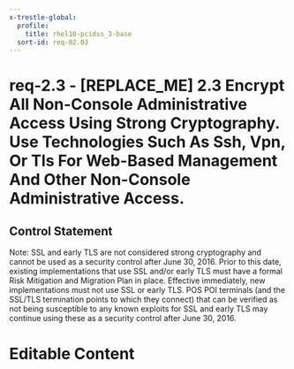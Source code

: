 ```yaml
---
x-trestle-global:
  profile:
    title: rhel10-pcidss_3-base
  sort-id: req-02.03
---
```


# req-2.3 - \[REPLACE_ME\] 2.3 Encrypt All Non-Console Administrative Access Using Strong Cryptography. Use Technologies Such As Ssh, Vpn, Or Tls For Web-Based Management And Other Non-Console Administrative Access.

## Control Statement

Note: SSL and early TLS are not considered strong cryptography and cannot be used as a security control after June 30, 2016. Prior to this date, existing implementations that use SSL and/or early TLS must have a formal Risk Mitigation and Migration Plan in place.
Effective immediately, new implementations must not use SSL or early TLS.
POS POI terminals (and the SSL/TLS termination points to which they connect) that can be verified as not being susceptible to any known exploits for SSL and early TLS may continue using these as a security control after June 30, 2016.

# Editable Content

<!-- Make additions and edits below -->
<!-- The above represents the contents of the control as received by the profile, prior to additions. -->
<!-- If the profile makes additions to the control, they will appear below. -->
<!-- The above markdown may not be edited but you may edit the content below, and/or introduce new additions to be made by the profile. -->
<!-- If there is a yaml header at the top, parameter values may be edited. Use --set-parameters to incorporate the changes during assembly. -->
<!-- The content here will then replace what is in the profile for this control, after running profile-assemble. -->
<!-- The current profile has no added parts for this control, but you may add new ones here. -->
<!-- Each addition must have a heading either of the form ## Control my_addition_name -->
<!-- or ## Part a. (where the a. refers to one of the control statement labels.) -->
<!-- "## Control" parts are new parts added after the statement part. -->
<!-- "## Part" parts are new parts added into the top-level statement part with that label. -->
<!-- Subparts may be added with nested hash levels of the form ### My Subpart Name -->
<!-- underneath the parent ## Control or ## Part being added -->
<!-- See https://oscal-compass.github.io/compliance-trestle/tutorials/ssp_profile_catalog_authoring/ssp_profile_catalog_authoring for guidance. -->
